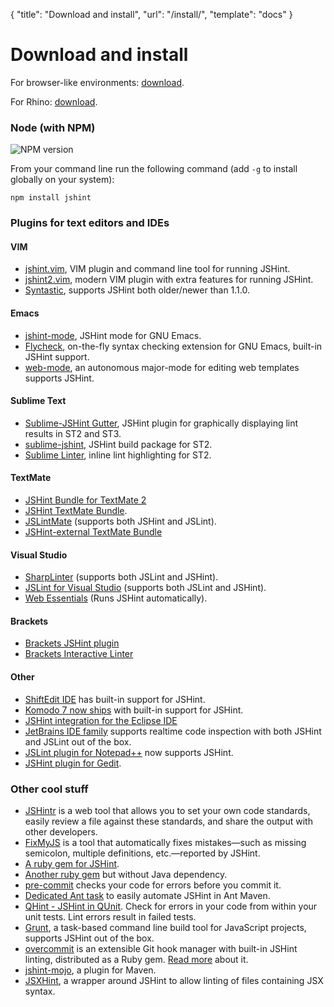 { "title": "Download and install", "url": "/install/", "template": "docs" }

# Download and install

For browser-like environments: [download](https://github.com/jshint/jshint/raw/master/dist/jshint.js).

For Rhino: [download](https://github.com/jshint/jshint/raw/master/dist/jshint-rhino.js).

### Node (with NPM)

![NPM version](https://badge.fury.io/js/jshint.png)

From your command line run the following command (add `-g` to install globally on your system):

    npm install jshint

### Plugins for text editors and IDEs

#### VIM

* [jshint.vim](https://github.com/walm/jshint.vim), VIM plugin and command line
tool for running JSHint.
* [jshint2.vim](https://github.com/Shutnik/jshint2.vim), modern VIM plugin with
extra features for running JSHint.
* [Syntastic](https://github.com/scrooloose/syntastic),
supports JSHint both older/newer than 1.1.0.

#### Emacs

* [jshint-mode](https://github.com/daleharvey/jshint-mode), JSHint mode for GNU
Emacs.
* [Flycheck](https://github.com/lunaryorn/flycheck), on-the-fly syntax checking
extension for GNU Emacs, built-in JSHint support.
* [web-mode](http://web-mode.org/), an autonomous major-mode for editing web templates
supports JSHint.

#### Sublime Text

* [Sublime-JSHint Gutter](https://github.com/victorporof/Sublime-JSHint), JSHint
plugin for graphically displaying lint results in ST2 and ST3.
* [sublime-jshint](https://github.com/uipoet/sublime-jshint), JSHint build package
for ST2.
* [Sublime Linter](https://github.com/Kronuz/SublimeLinter), inline lint
highlighting for ST2.

#### TextMate

* [JSHint Bundle for TextMate 2](https://github.com/bodnaristvan/JSHint.tmbundle)
* [JSHint TextMate Bundle](https://github.com/fgnass/jshint.tmbundle).
* [JSLintMate](http://rondevera.github.com/jslintmate/) (supports both JSHint and
JSLint).
* [JSHint-external TextMate Bundle](https://github.com/natesilva/jshint-external.tmbundle)

#### Visual Studio

* [SharpLinter](https://github.com/jamietre/SharpLinter) (supports both JSLint and
JSHint).
* [JSLint for Visual Studio](http://jslint4vs2010.codeplex.com/) (supports both
JSLint and JSHint).
* [Web Essentials](http://vswebessentials.com) (Runs JSHint automatically).

#### Brackets

* [Brackets JSHint plugin](https://github.com/cfjedimaster/brackets-jshint/)
* [Brackets Interactive Linter](https://github.com/MiguelCastillo/Brackets-InteractiveLinter)

#### Other

* [ShiftEdit IDE](http://shiftedit.net/) has built-in support for JSHint.
* [Komodo 7 now ships](http://www.activestate.com/blog/2011/05/komodo-7-alpha-2-improved-syntax-checking)
with built-in support for JSHint.
* [JSHint integration for the Eclipse IDE](http://github.eclipsesource.com/jshint-eclipse/)
* [JetBrains IDE family](http://www.jetbrains.com/products.html) supports realtime
code inspection with both JSHint and JSLint out of the box.
* [JSLint plugin for Notepad++](http://sourceforge.net/projects/jslintnpp/) now
supports JSHint.
* [JSHint plugin for Gedit](https://github.com/Kilian/gedit-jshint).

### Other cool stuff

* [JSHintr](http://rixth.github.com/jshintr/) is a web tool that allows you to
set your own code standards, easily review a file against these standards, and
share the output with other developers.
* [FixMyJS](https://github.com/jshint/fixmyjs) is a tool that automatically fixes
mistakes—such as missing semicolon, multiple definitions, etc.—reported by
JSHint.
* [A ruby gem for JSHint](https://github.com/rquinlivan/jshint-gem).
* [Another ruby gem](https://github.com/stereobooster/jshintrb) but without Java
dependency.
* [pre-commit](http://jish.github.com/pre-commit/) checks your code for errors
before you commit it.
* [Dedicated Ant task](https://github.com/philmander/ant-jshint) to easily
automate JSHint in Ant Maven.
* [QHint - JSHint in QUnit](https://github.com/gyoshev/qhint). Check for errors in
your code from within your unit tests. Lint errors result in failed tests.
* [Grunt](http://gruntjs.com), a task-based command line build tool for JavaScript
projects, supports JSHint out of the box.
* [overcommit](https://github.com/causes/overcommit) is an extensible Git hook
manager with built-in JSHint linting, distributed as a Ruby gem. [Read
more](http://causes.github.io/blog/2013/05/30/overcommit-the-opinionated-git-hook-manager/)
about it.
* [jshint-mojo](https://github.com/cjdev/jshint-mojo), a plugin for Maven.
* [JSXHint](https://github.com/CondeNast/JSXHint), a wrapper around JSHint to allow
linting of files containing JSX syntax.
